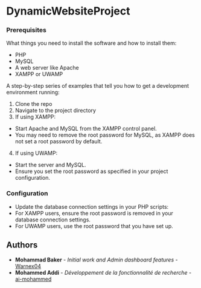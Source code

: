 # DynamicWebsiteProject

### Prerequisites

What things you need to install the software and how to install them:

- PHP
- MySQL
- A web server like Apache
- XAMPP or UWAMP

A step-by-step series of examples that tell you how to get a development environment running:

1. Clone the repo
2. Navigate to the project directory
3. If using XAMPP:
- Start Apache and MySQL from the XAMPP control panel.
- You may need to remove the root password for MySQL, as XAMPP does not set a root password by default.

4. If using UWAMP:
- Start the server and MySQL.
- Ensure you set the root password as specified in your project configuration.

### Configuration

- Update the database connection settings in your PHP scripts:
- For XAMPP users, ensure the root password is removed in your database connection settings.
- For UWAMP users, use the root password that you have set up.

## Authors

- **Mohammad Baker** - *Initial work and Admin dashboard features* - [Warnex04](https://github.com/Warnex04)
- **Mohammed Addi** - *Développement de la fonctionnalité de recherche* - [ai-mohammed]([https://github.com/Warnex04](https://github.com/ai-mohammed))

